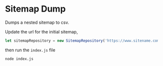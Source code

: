 # Sitemap Dump

Dumps a nested sitemap to csv.

Update the url for the initial sitemap,

```js
let sitemapRepository = new SitemapRepository('https://www.sitename.com/sitemap.xml');
```

then run the `index.js` file

```
node index.js
```

